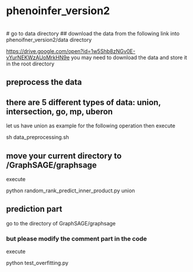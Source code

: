 # phenoinfer_version2

<br>
# go to data directory
## download the data from the following link into phenoifner_version2/data directory

https://drive.google.com/open?id=1w5Shb8zNGv0E-vYurNEKWzAUoMrkHN9e
you may need to download the data and store it in the root directory


## preprocess the data
## there are 5 different types of data: union, intersection, go, mp, uberon
let us have union as example for the following operation
then execute

  sh data_preprocessing.sh



## move your current directory to /GraphSAGE/graphsage
execute

  python random_rank_predict_inner_product.py union


## prediction part
go to the directory of GraphSAGE/graphsage

### but please modify the comment part in the code
execute    

  python test_overfitting.py

